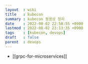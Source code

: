 ```yaml
---
layout  : wiki
title   : kubecon
summary : kubecon 동영상 정리
date    : 2022-08-02 22:58:55 +0900
lastmod : 2022-08-02 23:13:35 +0900
tags    : [kubecon, devops]
draft   : false
parent  : devops
---
```


- [[grpc-for-microservices]]
